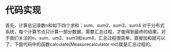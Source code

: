 # 代码实现

首先，计算总记录数n和如下四个求和：sum、sum2、sum3、sum4
对于分布式系统，每个计算节点只计算一部分数据，需要汇总过程，才能得到最终的结果。对于我们关注的n、sum、um2、sum3和sum4，汇总过程很简单，直接加和就可以了，下面代码中的函数calculate(Measurecalculator mc)就是汇总过程的。
